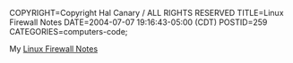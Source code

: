 COPYRIGHT=Copyright Hal Canary / ALL RIGHTS RESERVED
TITLE=Linux Firewall Notes
DATE=2004-07-07 19:16:43-05:00 (CDT)
POSTID=259
CATEGORIES=computers-code;

My [Linux Firewall Notes](/p/firewall)
